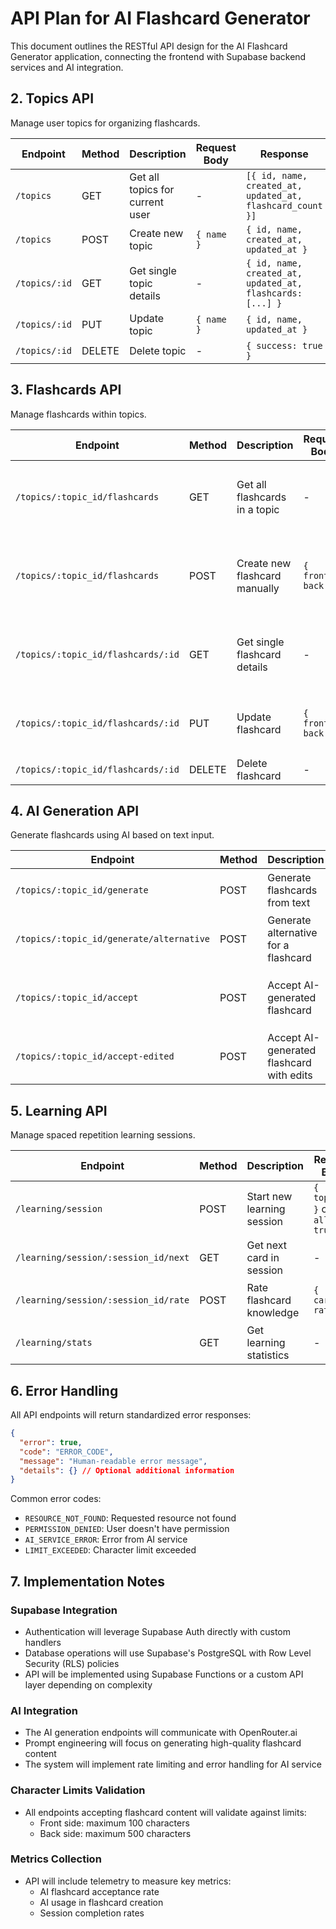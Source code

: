 # API Plan for AI Flashcard Generator

This document outlines the RESTful API design for the AI Flashcard Generator application, connecting the frontend with Supabase backend services and AI integration.

## 2. Topics API

Manage user topics for organizing flashcards.

| Endpoint | Method | Description | Request Body | Response |
|----------|--------|-------------|--------------|----------|
| `/topics` | GET | Get all topics for current user | - | `[{ id, name, created_at, updated_at, flashcard_count }]` |
| `/topics` | POST | Create new topic | `{ name }` | `{ id, name, created_at, updated_at }` |
| `/topics/:id` | GET | Get single topic details | - | `{ id, name, created_at, updated_at, flashcards: [...] }` |
| `/topics/:id` | PUT | Update topic | `{ name }` | `{ id, name, updated_at }` |
| `/topics/:id` | DELETE | Delete topic | - | `{ success: true }` |

## 3. Flashcards API

Manage flashcards within topics.

| Endpoint | Method | Description | Request Body | Response |
|----------|--------|-------------|--------------|----------|
| `/topics/:topic_id/flashcards` | GET | Get all flashcards in a topic | - | `[{ id, front, back, source, created_at, updated_at }]` |
| `/topics/:topic_id/flashcards` | POST | Create new flashcard manually | `{ front, back }` | `{ id, front, back, source: "manual", created_at, updated_at }` |
| `/topics/:topic_id/flashcards/:id` | GET | Get single flashcard details | - | `{ id, front, back, source, created_at, updated_at }` |
| `/topics/:topic_id/flashcards/:id` | PUT | Update flashcard | `{ front, back }` | `{ id, front, back, source, updated_at }` |
| `/topics/:topic_id/flashcards/:id` | DELETE | Delete flashcard | - | `{ success: true }` |

## 4. AI Generation API

Generate flashcards using AI based on text input.

| Endpoint | Method | Description | Request Body | Response |
|----------|--------|-------------|--------------|----------|
| `/topics/:topic_id/generate` | POST | Generate flashcards from text | `{ source_text }` | `[{ front, back, exceeds_limit }]` |
| `/topics/:topic_id/generate/alternative` | POST | Generate alternative for a flashcard | `{ source_text, original_front, original_back }` | `{ front, back, exceeds_limit }` |
| `/topics/:topic_id/accept` | POST | Accept AI-generated flashcard | `{ front, back }` | `{ id, front, back, source: "ai-generated", created_at, updated_at }` |
| `/topics/:topic_id/accept-edited` | POST | Accept AI-generated flashcard with edits | `{ front, back }` | `{ id, front, back, source: "ai-edited", created_at, updated_at }` |

## 5. Learning API

Manage spaced repetition learning sessions.

| Endpoint | Method | Description | Request Body | Response |
|----------|--------|-------------|--------------|----------|
| `/learning/session` | POST | Start new learning session | `{ topic_id }` or `{ all: true }` | `{ session_id, cards_count, first_card: {...} }` |
| `/learning/session/:session_id/next` | GET | Get next card in session | - | `{ card_id, front, back, position, total }` |
| `/learning/session/:session_id/rate` | POST | Rate flashcard knowledge | `{ card_id, rating }` | `{ next_review_date, next_card: {...} }` |
| `/learning/stats` | GET | Get learning statistics | - | `{ cards_learned, mastery_level, streaks }` |

## 6. Error Handling

All API endpoints will return standardized error responses:

```json
{
  "error": true,
  "code": "ERROR_CODE",
  "message": "Human-readable error message",
  "details": {} // Optional additional information
}
```

Common error codes:

- `RESOURCE_NOT_FOUND`: Requested resource not found
- `PERMISSION_DENIED`: User doesn't have permission
- `AI_SERVICE_ERROR`: Error from AI service
- `LIMIT_EXCEEDED`: Character limit exceeded

## 7. Implementation Notes

### Supabase Integration

- Authentication will leverage Supabase Auth directly with custom handlers
- Database operations will use Supabase's PostgreSQL with Row Level Security (RLS) policies
- API will be implemented using Supabase Functions or a custom API layer depending on complexity

### AI Integration

- The AI generation endpoints will communicate with OpenRouter.ai
- Prompt engineering will focus on generating high-quality flashcard content
- The system will implement rate limiting and error handling for AI service

### Character Limits Validation

- All endpoints accepting flashcard content will validate against limits:
  - Front side: maximum 100 characters
  - Back side: maximum 500 characters

### Metrics Collection

- API will include telemetry to measure key metrics:
  - AI flashcard acceptance rate
  - AI usage in flashcard creation
  - Session completion rates
